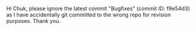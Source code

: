 Hi Chuk, please ignore the latest commit "Bugfixes" (commit ID: f9e54d3) as I have accidentally git committed to the wrong repo for revision purposes. Thank you.

